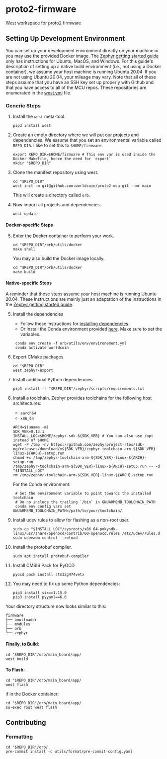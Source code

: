# proto2-firmware

West workspace for proto2 firmware

## Setting Up Development Environment

You can set up your development environment directly on your machine or you may use the provided Docker image.
The [Zephyr getting started guide](https://docs.zephyrproject.org/latest/getting_started/index.html)
only has instructions for Ubuntu, MacOS, and Windows.
For this guide's description of setting up a native build environment
(i.e., not using a Docker container), we assume your host machine is running
Ubuntu 20.04.
If you are not using Ubuntu 20.04, your mileage may vary.
Note that all of these steps assume that you have an SSH key set up properly
with Github and that you have access to all of the MCU repos.
These repositories are enumerated in the [west.yml](west.yml) file.

### Generic Steps

1. Install the `west` meta-tool.
   ```shell
   pip3 install west
   ```
2. Create an empty directory where we will put our projects and dependencies. We assume that you set an environmental variable called `REPO_DIR`. I like to set this to `$HOME/firmware`.

   ```shell
   export REPO_DIR=$HOME/firmware # This env var is used inside the Docker Makefile, hence the need for `export`
   mkdir "$REPO_DIR"
   ```

3. Clone the manifest repository using west.

   ```shell
   cd "$REPO_DIR"
   west init -m git@github.com:worldcoin/proto2-mcu.git --mr main
   ```

   This will create a directory called `orb`.

4. Now import all projects and dependencies.
   ```shell
   west update
   ```

#### Docker-specific Steps

5. Enter the Docker container to perform your work.
   ```shell
   cd "$REPO_DIR"/orb/utils/docker
   make shell
   ```
   You may also build the Docker image locally.
   ```shell
   cd "$REPO_DIR"/orb/utils/docker
   make build
   ```

#### Native-specific Steps

A reminder that these steps assume your host machine is running Ubuntu 20.04.
These instructions are mainly just an adaptation of the instructions in the
[Zephyr getting started guide](https://docs.zephyrproject.org/latest/getting_started/index.html).

5. Install the dependencies

   - Follow these instructions for [installing dependencies](https://docs.zephyrproject.org/latest/getting_started/index.html#install-dependencies).
   - Or install the Conda environment provided [here](utils/env/environment.yml). Make sure to set the variables.

   ```shell
    conda env create -f orb/utils/env/environement.yml
    conda activate worldcoin
   ```

6. Export CMake packages.

   ```shell
   cd "$REPO_DIR"
   west zephyr-export
   ```

7. Install additional Python dependencies.

   ```shell
   pip3 install -r "$REPO_DIR"/zephyr/scripts/requirements.txt
   ```

8. Install a toolchain.
   Zephyr provides toolchains for the following host architectures:

   - `aarch64`
   - `x86_64`

   ```shell
   ARCH=$(uname -m)
   SDK_VER=0.13.1
   INSTALL_LOC=$HOME/zephyr-sdk-${SDK_VER} # You can also use /opt instead of $HOME
   wget -P /tmp -nv https://github.com/zephyrproject-rtos/sdk-ng/releases/download/v${SDK_VER}/zephyr-toolchain-arm-${SDK_VER}-linux-${ARCH}-setup.run
   chmod +x /tmp/zephyr-toolchain-arm-${SDK_VER}-linux-${ARCH}-setup.run
   /tmp/zephyr-toolchain-arm-${SDK_VER}-linux-${ARCH}-setup.run -- -d "$INSTALL_LOC"
   rm /tmp/zephyr-toolchain-arm-${SDK_VER}-linux-${ARCH}-setup.run
   ```

   For the Conda environment:

   ```shell
    # Set the environment variable to point towards the installed toolchain
    # Do no include the trailing `/bin` in GNUARMEMB_TOOLCHAIN_PATH
    conda env config vars set GNUARMEMB_TOOLCHAIN_PATH=/path/to/your/toolchain/
   ```

9. Install udev rules to allow for flashing as a non-root user.

   ```shell
   sudo cp "$INSTALL_LOC"/sysroots/x86_64-pokysdk-linux/usr/share/openocd/contrib/60-openocd.rules /etc/udev/rules.d
   sudo udevadm control --reload
   ```

10. Install the protobuf compiler.

    ```shell
    sudo apt install protobuf-compiler
    ```

11. Install CMSIS Pack for PyOCD

    ```shell
    pyocd pack install stm32g474vetx
    ```

12. You may need to fix up some Python dependencies:
    ```shell
    pip3 install six==1.15.0
    pip3 install pyyaml==6.0
    ```

Your directory structure now looks similar to this:

```
firmware
├── bootloader
├── modules
├── orb
└── zephyr
```

#### Finally, to Build:

```shell
cd "$REPO_DIR"/orb/main_board/app/
west build
```

#### To Flash:

```shell
cd "$REPO_DIR"/orb/main_board/app/
west flash
```

if in the Docker container:

```shell
cd "$REPO_DIR"/orb/main_board/app/
su-exec root west flash
```

## Contributing

### Formatting

```shell
cd "$REPO_DIR"/orb/
pre-commit install -c utils/format/pre-commit-config.yaml
```
